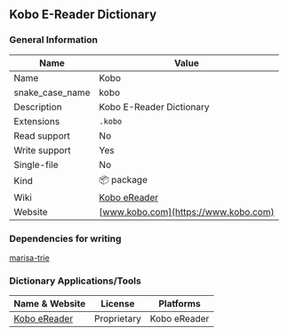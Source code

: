 
## Kobo E-Reader Dictionary ##

### General Information ###
Name | Value
---- | -------
Name | Kobo
snake_case_name | kobo
Description | Kobo E-Reader Dictionary
Extensions | `.kobo`
Read support | No
Write support | Yes
Single-file | No
Kind | 📦 package
Wiki | [Kobo eReader](https://en.wikipedia.org/wiki/Kobo_eReader)
Website | [www.kobo.com](https://www.kobo.com)





### Dependencies for writing ###
[marisa-trie](https://pypi.org/project/marisa-trie)

### Dictionary Applications/Tools ###
Name & Website | License | Platforms
-------------- | ------- | ---------
[Kobo eReader](https://www.kobo.com) | Proprietary | Kobo eReader
